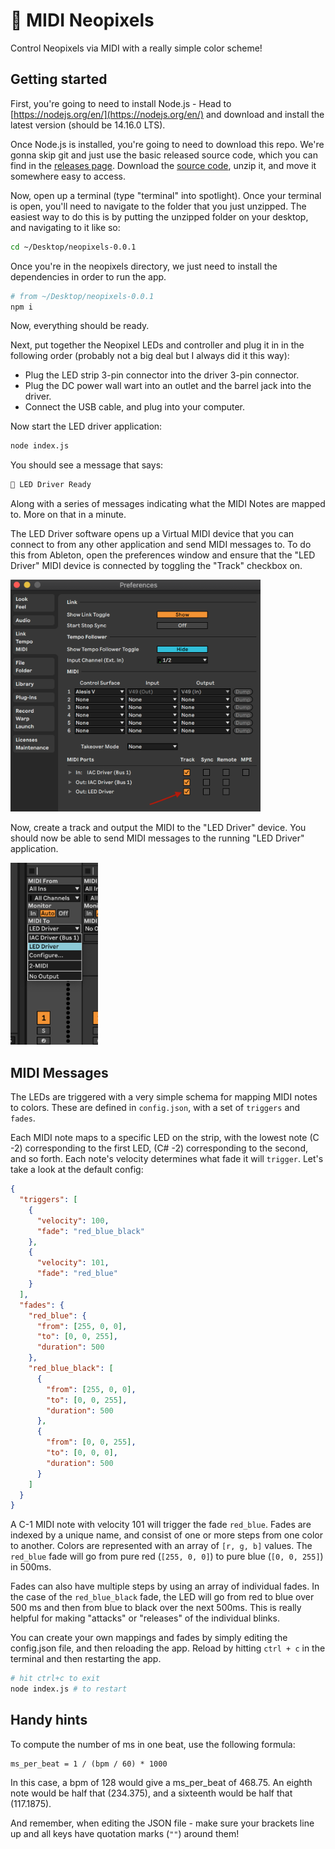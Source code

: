 # 🌵 MIDI Neopixels

Control Neopixels via MIDI with a really simple color scheme!

## Getting started

First, you're going to need to install Node.js - Head to [https://nodejs.org/en/](https://nodejs.org/en/) and download and install the latest version (should be 14.16.0 LTS).

Once Node.js is installed, you're going to need to download this repo. We're gonna skip git and just use the basic released source code, which you can find in the [releases page](https://github.com/cannoneyed/neopixels/releases/tag/0.0.1). Download the [source code](https://github.com/cannoneyed/neopixels/archive/0.0.1.zip), unzip it, and move it somewhere easy to access.

Now, open up a terminal (type "terminal" into spotlight). Once your terminal is open, you'll need to navigate to the folder that you just unzipped. The easiest way to do this is by putting the unzipped folder on your desktop, and navigating to it like so:

```bash
cd ~/Desktop/neopixels-0.0.1
```

Once you're in the neopixels directory, we just need to install the dependencies in order to run the app.

```bash
# from ~/Desktop/neopixels-0.0.1
npm i
```

Now, everything should be ready.

Next, put together the Neopixel LEDs and controller and plug it in in the following order (probably not a big deal but I always did it this way):

- Plug the LED strip 3-pin connector into the driver 3-pin connector.
- Plug the DC power wall wart into an outlet and the barrel jack into the driver.
- Connect the USB cable, and plug into your computer.

Now start the LED driver application:

```bash
node index.js
```

You should see a message that says:

```bash
🌵 LED Driver Ready
```

Along with a series of messages indicating what the MIDI Notes are mapped to. More on that in a minute.

The LED Driver software opens up a Virtual MIDI device that you can connect to from any other application and send MIDI messages to. To do this from Ableton, open the preferences window and ensure that the "LED Driver" MIDI device is connected by toggling the "Track" checkbox on.

<img src="./img/preferences.png" width="400">

Now, create a track and output the MIDI to the "LED Driver" device. You should now be able to send MIDI messages to the running "LED Driver" application.

<img src="./img/track.png" width="140">

## MIDI Messages

The LEDs are triggered with a very simple schema for mapping MIDI notes to colors. These are defined in `config.json`, with a set of `triggers` and `fades`.

Each MIDI note maps to a specific LED on the strip, with the lowest note (C -2) corresponding to the first LED, (C# -2) corresponding to the second, and so forth. Each note's velocity determines what fade it will `trigger`. Let's take a look at the default config:

```json
{
  "triggers": [
    {
      "velocity": 100,
      "fade": "red_blue_black"
    },
    {
      "velocity": 101,
      "fade": "red_blue"
    }
  ],
  "fades": {
    "red_blue": {
      "from": [255, 0, 0],
      "to": [0, 0, 255],
      "duration": 500
    },
    "red_blue_black": [
      {
        "from": [255, 0, 0],
        "to": [0, 0, 255],
        "duration": 500
      },
      {
        "from": [0, 0, 255],
        "to": [0, 0, 0],
        "duration": 500
      }
    ]
  }
}
```

A C-1 MIDI note with velocity 101 will trigger the fade `red_blue`. Fades are indexed by a unique name, and consist of one or more steps from one color to another. Colors are represented with an array of `[r, g, b]` values. The `red_blue` fade will go from pure red (`[255, 0, 0]`) to pure blue (`[0, 0, 255]`) in 500ms.

Fades can also have multiple steps by using an array of individual fades. In the case of the `red_blue_black` fade, the LED will go from red to blue over 500 ms and then from blue to black over the next 500ms. This is really helpful for making "attacks" or "releases" of the individual blinks.

You can create your own mappings and fades by simply editing the config.json file, and then reloading the app. Reload by hitting `ctrl + c` in the terminal and then restarting the app.

```bash
# hit ctrl+c to exit
node index.js # to restart
```

## Handy hints

To compute the number of ms in one beat, use the following formula:

```
ms_per_beat = 1 / (bpm / 60) * 1000
```

In this case, a bpm of 128 would give a ms_per_beat of 468.75. An eighth note would be half that (234.375), and a sixteenth would be half that (117.1875).

And remember, when editing the JSON file - make sure your brackets line up and all keys have quotation marks (`""`) around them!
